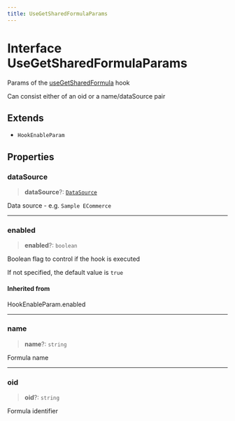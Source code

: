 ```yaml
---
title: UseGetSharedFormulaParams
---
```


# Interface UseGetSharedFormulaParams

Params of the [useGetSharedFormula](../functions/function.useGetSharedFormula.md) hook

Can consist either of an oid or a name/dataSource pair

## Extends

- `HookEnableParam`

## Properties

### dataSource

> **dataSource**?: [`DataSource`](../../sdk-data/type-aliases/type-alias.DataSource.md)

Data source - e.g. `Sample ECommerce`

***

### enabled

> **enabled**?: `boolean`

Boolean flag to control if the hook is executed

If not specified, the default value is `true`

#### Inherited from

HookEnableParam.enabled

***

### name

> **name**?: `string`

Formula name

***

### oid

> **oid**?: `string`

Formula identifier
